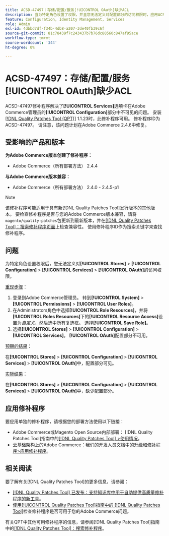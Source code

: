 ```yaml
---
title: ACSD-47497：存储/配置/服务[!UICONTROL OAuth]缺少ACL
description: 当为特定角色设置了权限，并且您无法定义对配置部分的访问权限时，应用ACSD-47497修补程序以修复Adobe Commerce问题。
feature: Configuration, Identity Management, Services
role: Admin
exl-id: 4dbbd7df-f34b-4db8-a207-3de40fb39c6f
source-git-commit: 81c78439f7c243437b7b76dc80560c847af95ace
workflow-type: tm+mt
source-wordcount: '344'
ht-degree: 0%

---
```


# ACSD-47497：存储/配置/服务[!UICONTROL OAuth]缺少ACL

ACSD-47497修补程序解决了&#x200B;**[!UICONTROL Services]**&#x200B;选项卡在Adobe Commerce管理员的&#x200B;**[!UICONTROL Configuration]**&#x200B;部分中不可见的问题。 安装[[!DNL Quality Patches Tool (QPT)]](https://experienceleague.adobe.com/zh-hans/docs/commerce-knowledge-base/kb/announcements/commerce-announcements/magento-quality-patches-released-new-tool-to-self-serve-quality-patches) 1.1.23时，此修补程序可用。 修补程序ID为ACSD-47497。 请注意，该问题计划在Adobe Commerce 2.4.6中修复。

## 受影响的产品和版本

**为Adobe Commerce版本创建了修补程序：**
* Adobe Commerce（所有部署方法） 2.4.4

**与Adobe Commerce版本兼容：**
* Adobe Commerce（所有部署方法） 2.4.0 - 2.4.5-p1

>[!NOTE]
>
>该修补程序可能适用于具有新[!DNL Quality Patches Tool]发行版本的其他版本。 要检查修补程序是否与您的Adobe Commerce版本兼容，请将`magento/quality-patches`包更新到最新版本，并在[[!DNL Quality Patches Tool]：搜索修补程序页面](https://experienceleague.adobe.com/tools/commerce-quality-patches/index.html?lang=zh-Hans)上检查兼容性。 使用修补程序ID作为搜索关键字来查找修补程序。

## 问题

为特定角色设置权限后，您无法定义对&#x200B;**[!UICONTROL Stores]** > **[!UICONTROL Configuration]** > **[!UICONTROL Services]** > **[!UICONTROL OAuth]**&#x200B;的访问权限。

<u>重现步骤</u>：

1. 登录到Adobe Commerce管理员。 转到&#x200B;**[!UICONTROL System]** > **[!UICONTROL Permissions]** > **[!UICONTROL User Roles]**。
1. 在Administrators角色中选择&#x200B;**[!UICONTROL Role Resources]**，并将&#x200B;**[!UICONTROL Roles Resources]**&#x200B;下的&#x200B;**[!UICONTROL Resource Access]**&#x200B;设置为&#x200B;_自定义_，然后选中所有复选框。 选择&#x200B;**[!UICONTROL Save Role]**。
1. 选择&#x200B;**[!UICONTROL Stores]** > **[!UICONTROL Configuration]** > **[!UICONTROL Services]**。 **[!UICONTROL OAuth]**&#x200B;配置部分不可用。

<u>预期的结果</u>：

在&#x200B;**[!UICONTROL Stores]** > **[!UICONTROL Configuration]** > **[!UICONTROL Services]** > **[!UICONTROL OAuth]**&#x200B;中，配置部分可见。

<u>实际结果</u>：

在&#x200B;**[!UICONTROL Stores]** > **[!UICONTROL Configuration]** > **[!UICONTROL Services]** > **[!UICONTROL OAuth]**&#x200B;中，缺少配置部分。

## 应用修补程序

要应用单独的修补程序，请根据您的部署方法使用以下链接：

* Adobe Commerce或Magento Open Source内部部署： [!DNL Quality Patches Tool]指南中的[[!DNL Quality Patches Tool] >使用情况](/help/tools/quality-patches-tool/usage.md)。
* 云基础架构上的Adobe Commerce：我们的开发人员文档中的[升级和修补程序>应用修补程序](https://experienceleague.adobe.com/docs/commerce-cloud-service/user-guide/develop/upgrade/apply-patches.html?lang=zh-Hans)。

## 相关阅读

要了解有关[!DNL Quality Patches Tool]的更多信息，请参阅：

* [[!DNL Quality Patches Tool] 已发布：支持知识库中用于自助提供高质量修补程序的新工具](https://experienceleague.adobe.com/zh-hans/docs/commerce-knowledge-base/kb/announcements/commerce-announcements/magento-quality-patches-released-new-tool-to-self-serve-quality-patches)。
* [使用[!UICONTROL Quality Patches Tool]指南中的 [!DNL Quality Patches Tool]](/help/tools/quality-patches-tool/patches-available-in-qpt/check-patch-for-magento-issue-with-magento-quality-patches.md)检查修补程序是否可用于您的Adobe Commerce问题。


有关QPT中其他可用修补程序的信息，请参阅[!DNL Quality Patches Tool]指南中的[[!DNL Quality Patches Tool]：搜索修补程序](https://experienceleague.adobe.com/tools/commerce-quality-patches/index.html?lang=zh-Hans)。

